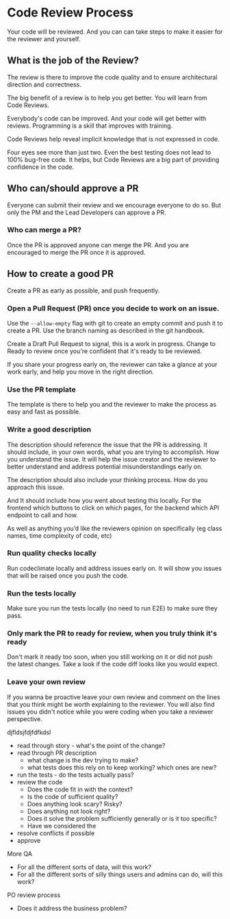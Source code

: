 # Code Review Process

Your code will be reviewed. And you can can take steps to make it easier for the reviewer and yourself.

## What is the job of the Review?

The review is there to improve the code quality and to ensure architectural direction and correctness. 

The big benefit of a review is to help you get better. You will learn from Code Reviews.

Everybody's code can be improved. And your code will get better with reviews. Programming is a skill that improves with training.

Code Reviews help reveal implicit knowledge that is not expressed in code.

Four eyes see more than just two. Even the best testing does not lead to 100% bug-free code. It helps, but Code Reviews are a big part of providing confidence in the code.

## Who can/should approve a PR

Everyone can submit their review and we encourage everyone to do so. But only the PM and the Lead Developers can approve a PR. 

### Who can merge a PR?

Once the PR is approved anyone can merge the PR. And you are encouraged to merge the PR once it is approved. 

## How to create a good PR

Create a PR as early as possible, and push frequently.

### Open a Pull Request \(PR\) once you decide to work on an issue.

Use the `--allow-empty` flag with git to create an empty commit and push it to create a PR. Use the branch naming as described in the git handbook.

Create a Draft Pull Request to signal, this is a work in progress. Change to Ready to review once you're confident that it's ready to be reviewed.

If you share your progress early on, the reviewer can take a glance at your work early, and help you move in the right direction.

### Use the PR template

The template is there to help you and the reviewer to make the process as easy and fast as possible. 

### Write a good description

The description should reference the issue that the PR is addressing. It should include, in your own words, what you are trying to accomplish. How you understand the issue. It will help the issue creator and the reviewer to better understand and address potential misunderstandings early on.

The description should also include your thinking process. How do you approach this issue. 

And It should include how you went about testing this locally. For the frontend which buttons to click on which pages, for the backend which API endpoint to call and how.

As well as anything you’d like the reviewers opinion on specifically \(eg class names, time complexity of code, etc\)

### Run quality checks locally

Run codeclimate locally and address issues early on. It will show you issues that will be raised once you push the code. 

### Run the tests locally

Make sure you run the tests locally \(no need to run E2E\) to make sure they pass.

### Only mark the PR to ready for review, when you truly think it's ready

Don't mark it ready too soon, when you still working on it or did not push the latest changes. Take a look if the code diff looks like you would expect.

### Leave your own review

If you wanna be proactive leave your own review and comment on the lines that you think might be worth explaining to the reviewer. You will also find issues you didn't notice while you were coding when you take a reviewer perspective.

djfldsjfdjfdfkdsl

* read through story - what's the point of the change?
* read through PR description
  * what change is the dev trying to make?
  * what tests does this rely on to keep working? which ones are new?
* run the tests - do the tests actually pass?
* review the code
  * Does the code fit in with the context?
  * Is the code of sufficient quality?
  * Does anything look scary? Risky?
  * Does anything not look right?
  * Does it solve the problem sufficiently generally or is it too specific?
  * Have we considered the
* resolve conflicts if possible
* approve

More QA

* For all the different sorts of data, will this work?
* For all the different sorts of silly things users and admins can do, will this work?

PO review process

* Does it address the business problem?

